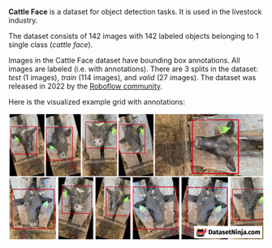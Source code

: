 **Cattle Face** is a dataset for object detection tasks. It is used in the livestock industry.

The dataset consists of 142 images with 142 labeled objects belonging to 1 single class (*cattle face*).

Images in the Cattle Face dataset have bounding box annotations. All images are labeled (i.e. with annotations). There are 3 splits in the dataset: *test* (1 images), *train* (114 images), and *valid* (27 images). The dataset was released in 2022 by the [Roboflow community](https://universe.roboflow.com/kstate-kdd).

Here is the visualized example grid with annotations:

<img src="https://github.com/dataset-ninja/cattle-face/raw/main/visualizations/horizontal_grid.png">
